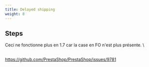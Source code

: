 ```yaml
---
title: Delayed shipping
weight: 8
---
```

## Steps

Ceci ne fonctionne plus en 1.7 car la case en FO n'est plus présente.\
\
https://github.com/PrestaShop/PrestaShop/issues/9781

